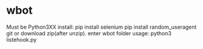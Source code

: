 # wbot
Must be Python3XX
install:
pip install selenium
pip install random_useragent
git or download zip(after unzip). enter wbot folder 
usage:
python3 listehook.py

